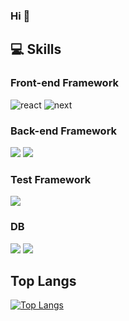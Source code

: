 ### Hi 👋

## 💻 Skills

### Front-end Framework

<img alt="react" src ="https://img.shields.io/badge/react-61DAFB.svg?&style=for-the-badge&logo=react&logoColor=black"/> <img alt="next" src="https://img.shields.io/badge/next-000000.svg?&style=for-the-badge&logo=Next.js&logoColor=white" />

### Back-end Framework

<img src="https://img.shields.io/badge/NestJS-E0234E?style=for-the-badge&logo=NestJS&logoColor=white" /> <img src="https://img.shields.io/badge/Express.js-000000?style=for-the-badge&logo=express&logoColor=white" /> 

### Test Framework

<img src="https://img.shields.io/badge/Jest-C21325?style=for-the-badge&logo=jest&logoColor=white" /> 

### DB

<img src="https://img.shields.io/badge/PostgreSQL-316192?style=for-the-badge&logo=postgresql&logoColor=white" /> <img src="https://img.shields.io/badge/MongoDB-4EA94B?style=for-the-badge&logo=mongodb&logoColor=white" /> 

## Top Langs

[![Top Langs](https://github-readme-stats.vercel.app/api/top-langs/?username=0sinf&layout=compact)](https://github.com/anuraghazra/github-readme-stats)
